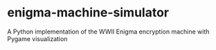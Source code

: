 # enigma-machine-simulator
A Python implementation of the WWII Enigma encryption machine with Pygame visualization
